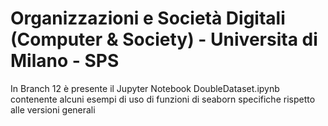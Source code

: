# Organizzazioni e Società Digitali (Computer & Society) - Universita di Milano - SPS

In Branch 12 è presente il Jupyter Notebook DoubleDataset.ipynb contenente alcuni esempi di uso di funzioni di seaborn specifiche rispetto alle versioni generali
